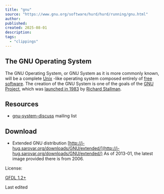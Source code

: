 ```yaml
---
title: "gnu"
source: "https://www.gnu.org/software/hurd/hurd/running/gnu.html"
author:
published:
created: 2025-08-01
description:
tags:
  - "clippings"
---
```

## The GNU Operating System

The GNU Operating System, or GNU System as it is more commonly known, will be a complete [Unix](https://www.gnu.org/software/hurd/unix.html) -like operating system composed entirely of [free software](http://www.gnu.org/philosophy/free-sw.html). The creation of the GNU System is one of the goals of the [GNU Project](http://www.gnu.org/), which was [launched in 1983](http://www.gnu.org/gnu/initial-announcement.html) by [Richard Stallman](http://www.stallman.org/).

## Resources

- [gnu-system-discuss](https://www.gnu.org/software/hurd/mailing_lists/gnu-system-discuss.html) mailing list

## Download

- Extended GNU distribution [http://i-hug.sarovar.org/downloads/GNU/extended/](http://i-hug.sarovar.org/downloads/GNU/extended/)
	As of 2013-01, the latest image provided there is from 2006.

License:

[GFDL 1.2+](https://www.gnu.org/software/hurd/hurd/running/#hurd-running-gnu.license)

Last edited